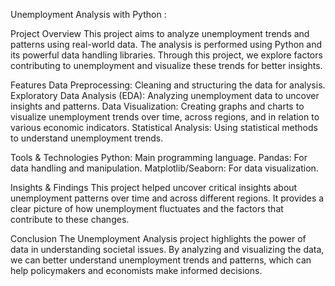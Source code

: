 Unemployment Analysis with Python :

Project Overview
This project aims to analyze unemployment trends and patterns using real-world data. The analysis is performed using Python and its powerful data handling libraries. Through this project, we explore factors contributing to unemployment and visualize these trends for better insights.

Features
Data Preprocessing: Cleaning and structuring the data for analysis.
Exploratory Data Analysis (EDA): Analyzing unemployment data to uncover insights and patterns.
Data Visualization: Creating graphs and charts to visualize unemployment trends over time, across regions, and in relation to various economic indicators.
Statistical Analysis: Using statistical methods to understand unemployment trends.

Tools & Technologies
Python: Main programming language.
Pandas: For data handling and manipulation.
Matplotlib/Seaborn: For data visualization.

Insights & Findings
This project helped uncover critical insights about unemployment patterns over time and across different regions. It provides a clear picture of how unemployment fluctuates and the factors that contribute to these changes.

Conclusion
The Unemployment Analysis project highlights the power of data in understanding societal issues. By analyzing and visualizing the data, we can better understand unemployment trends and patterns, which can help policymakers and economists make informed decisions.
